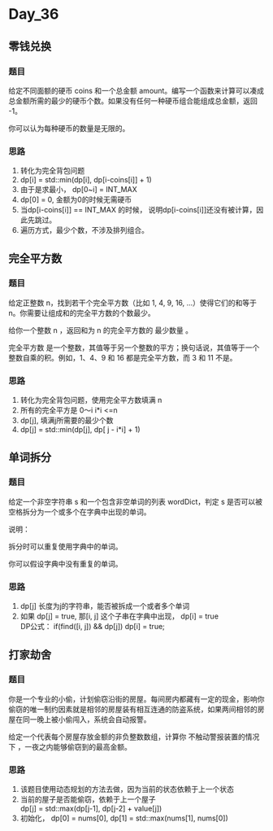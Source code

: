# Day_36

## 零钱兑换

### 题目

给定不同面额的硬币 coins 和一个总金额 amount。编写一个函数来计算可以凑成总金额所需的最少的硬币个数。如果没有任何一种硬币组合能组成总金额，返回 -1。

你可以认为每种硬币的数量是无限的。

### 思路

1. 转化为完全背包问题
2. dp[i] = std::min(dp[i], dp[i-coins[i]] + 1)
3. 由于是求最小， dp[0~i] = INT_MAX
4. dp[0] = 0, 金额为0的时候无需硬币
5. 当dp[i-coins[i]] == INT_MAX 的时候， 说明dp[i-coins[i]]还没有被计算，因此先跳过。
6. 遍历方式，最少个数，不涉及排列组合。

## 完全平方数

### 题目

给定正整数 n，找到若干个完全平方数（比如 1, 4, 9, 16, ...）使得它们的和等于 n。你需要让组成和的完全平方数的个数最少。

给你一个整数 n ，返回和为 n 的完全平方数的 最少数量 。

完全平方数 是一个整数，其值等于另一个整数的平方；换句话说，其值等于一个整数自乘的积。例如，1、4、9 和 16 都是完全平方数，而 3 和 11 不是。

### 思路

1. 转化为完全背包问题，使用完全平方数填满 n
2. 所有的完全平方是 0～i  i*i <=n
3. dp[j], 填满j所需要的最少个数
4. dp[j] = std::min(dp[j], dp[ j - i*i] + 1)


## 单词拆分

### 题目

给定一个非空字符串 s 和一个包含非空单词的列表 wordDict，判定 s 是否可以被空格拆分为一个或多个在字典中出现的单词。

说明：

拆分时可以重复使用字典中的单词。

你可以假设字典中没有重复的单词。

### 思路

1. dp[j] 长度为j的字符串，能否被拆成一个或者多个单词
2. 如果 dp[j] = true, 那[i, j] 这个子串在字典中出现， dp[i] = true \
DP公式： if(find([i, j]) && dp[j]) dp[i] = true;

## 打家劫舍

### 题目

你是一个专业的小偷，计划偷窃沿街的房屋。每间房内都藏有一定的现金，影响你偷窃的唯一制约因素就是相邻的房屋装有相互连通的防盗系统，如果两间相邻的房屋在同一晚上被小偷闯入，系统会自动报警。

给定一个代表每个房屋存放金额的非负整数数组，计算你 不触动警报装置的情况下 ，一夜之内能够偷窃到的最高金额。

### 思路

1. 该题目使用动态规划的方法去做，因为当前的状态依赖于上一个状态
2. 当前的屋子是否能偷窃，依赖于上一个屋子 \
    dp[j] = std::max(dp[j-1], dp[j-2] + value[j]) 
3. 初始化， dp[0] = nums[0], dp[1] = std::max(nums[1], nums[0])

